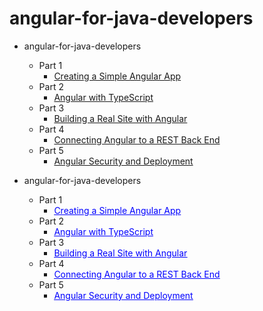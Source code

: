 # angular-for-java-developers

- angular-for-java-developers
  - Part 1
    - [Creating a Simple Angular App](https://livevideo.manning.com/module/114_1_1/angular-for-java-developers-creating-a-simple-angular-app/introduction/introduction)
  - Part 2
    - [Angular with TypeScript](https://www.manning.com/livevideo/angular-for-java-developers-typescript)
  - Part 3
    - [Building a Real Site with Angular](https://www.manning.com/livevideo/angular-for-java-developers-building-a-real-site)
  - Part 4
    - [Connecting Angular to a REST Back End](https://www.manning.com/livevideo/angular-for-java-developers-connecting-to-a-rest-back-end)
  - Part 5
    - [Angular Security and Deployment](https://www.manning.com/livevideo/angular-for-java-developers-security-and-deployment)


- angular-for-java-developers
  - Part 1
    - [<span style="color:blue; text-decoration:underline">Creating a Simple Angular App</span>](https://livevideo.manning.com/module/114_1_1/angular-for-java-developers-creating-a-simple-angular-app/introduction/introduction)   
  - Part 2
    - [<span style="color:blue; text-decoration:underline">Angular with TypeScript</span>](https://www.manning.com/livevideo/angular-for-java-developers-typescript)   
  - Part 3
    - [<span style="color:blue; text-decoration:underline">Building a Real Site with Angular</span>](https://www.manning.com/livevideo/angular-for-java-developers-building-a-real-site)   
  - Part 4
    - [<span style="color:blue; text-decoration:underline">Connecting Angular to a REST Back End</span>](https://www.manning.com/livevideo/angular-for-java-developers-connecting-to-a-rest-back-end)   
  - Part 5
    - [<span style="color:blue; text-decoration:underline">Angular Security and Deployment</span>](https://www.manning.com/livevideo/angular-for-java-developers-security-and-deployment) 
